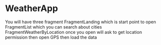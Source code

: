 # WeatherApp

You will have three fragment 
FragmentLanding which is start point to open
FragmentList which you can search about cities 
FragmentWeatherByLocation once you open will ask to get location permission then open GPS then load the data

